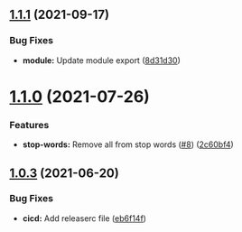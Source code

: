 ## [1.1.1](https://github.com/PlayPickUp/sluggy/compare/v1.1.0...v1.1.1) (2021-09-17)


### Bug Fixes

* **module:** Update module export ([8d31d30](https://github.com/PlayPickUp/sluggy/commit/8d31d30f6ade3d353a2ed2f6afd556e04f39002b))

# [1.1.0](https://github.com/PlayPickUp/sluggy/compare/v1.0.3...v1.1.0) (2021-07-26)


### Features

* **stop-words:** Remove all from stop words ([#8](https://github.com/PlayPickUp/sluggy/issues/8)) ([2c60bf4](https://github.com/PlayPickUp/sluggy/commit/2c60bf4b8b07d8cde62a86d78bd3b92502e038b3))

## [1.0.3](https://github.com/PlayPickUp/sluggy/compare/v1.0.2...v1.0.3) (2021-06-20)


### Bug Fixes

* **cicd:** Add releaserc file ([eb6f14f](https://github.com/PlayPickUp/sluggy/commit/eb6f14f6981a20571d8c4e8df01ce8ec01937b97))
